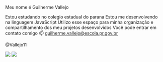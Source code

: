 Meu nome é Guilherme Vallejo

Estou estudando no colegio estadual do parana
Estou me desenvolvendo na linguagem JavaScript
Utilizo esse espaço para minha organização e compartilhamento dos meu projetos desenvolvidos
Você pode entrar em contato comigo 📫
guilherme.vallejo@escola.pr.gov.br

@Vallejo11

![](https://media3.giphy.com/media/v1.Y2lkPTc5MGI3NjExZW1qMWwxeWNrdzNraWtybDhpNzV2dXV2MzJvMmR6aXZ6NHViZWlmcyZlcD12MV9pbnRlcm5hbF9naWZfYnlfaWQmY3Q9Zw/CGXnGb7zpsvXD2uwvd/giphy.webp)
![](https://media1.giphy.com/media/v1.Y2lkPTc5MGI3NjExa2wzZTZzMWRheHR1Y2xlM3VlYjIwdGtwN2wxaDJzd3I3MHQ1cWs1dSZlcD12MV9pbnRlcm5hbF9naWZfYnlfaWQmY3Q9Zw/jnQYWZ0T4mkhCmkzcn/giphy.webp)
<!--
**Vallejo11/Vallejo11** is a ✨ _special_ ✨ repository because its `README.md` (this file) appears on your GitHub profile.

Here are some ideas to get you started:

- 🔭 I’m currently working on ...
- 🌱 I’m currently learning ...
- 👯 I’m looking to collaborate on ...
- 🤔 I’m looking for help with ...
- 💬 Ask me about ...
- 📫 How to reach me: ...
- 😄 Pronouns: ...
- ⚡ Fun fact: ...
-->
